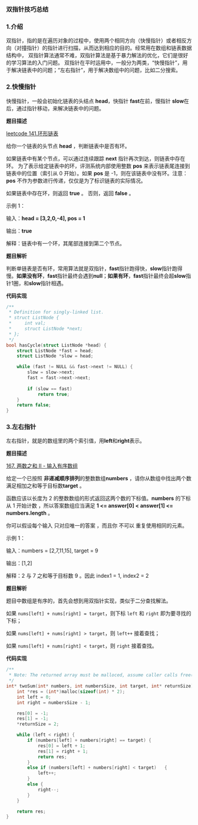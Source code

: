 ### 双指针技巧总结

### 1.介绍
双指针，指的是在遍历对象的过程中，使用两个相同方向（快慢指针）或者相反方向（对撞指针）的指针进行扫描，从而达到相应的目的。经常用在数组和链表数据结构中，
双指针算法通常不难，双指针算法是基于暴力解法的优化，它们是很好的学习算法的入门问题。
双指针在平时运用中，一般分为两类，“快慢指针”，用于解决链表中的问题；“左右指针”，用于解决数组中的问题，比如二分搜索。

### 2.快慢指针
快慢指针，一般会初始化链表的头结点 **head**，快指针 **fast**在前，慢指针 **slow**在后，通过指针移动，来解决链表中的问题。

**题目描述**

[leetcode 141.环形链表](https://leetcode-cn.com/problems/linked-list-cycle/)

给你一个链表的头节点 **head** ，判断链表中是否有环。

如果链表中有某个节点，可以通过连续跟踪 **next** 指针再次到达，则链表中存在环。 为了表示给定链表中的环，评测系统内部使用整数 **pos** 来表示链表尾连接到链表中的位置（索引从 0 开始）。如果 **pos** 是 -1，则在该链表中没有环。注意：**pos** 不作为参数进行传递，仅仅是为了标识链表的实际情况。

如果链表中存在环，则返回 **true** 。 否则，返回 **false** 。

示例 1：

输入：**head = [3,2,0,-4], pos = 1**

输出：**true**

解释：链表中有一个环，其尾部连接到第二个节点。

**题目解析**

判断单链表是否有环，常用算法就是双指针，**fast**指针跑得快，**slow**指针跑得慢。**如果没有环**，**fast**指针最终会遇到**null**；**如果有环**，**fast**指针最终会超**slow**指针1圈，和**slow**指针相遇。

**代码实现**

```cpp
/**
 * Definition for singly-linked list.
 * struct ListNode {
 *     int val;
 *     struct ListNode *next;
 * };
 */
bool hasCycle(struct ListNode *head) {
    struct ListNode *fast = head;
    struct ListNode *slow = head;

    while (fast != NULL && fast->next != NULL) {
        slow = slow->next;
        fast = fast->next->next;
        
        if (slow == fast)
            return true;
    }
    return false;
}
```

### 3.左右指针

左右指针，就是的数组里的两个索引值，用**left**和**right**表示。

**题目描述**

[167. 两数之和 II - 输入有序数组](https://leetcode-cn.com/problems/two-sum-ii-input-array-is-sorted/)

给定一个已按照 **非递减顺序排列**的整数数组**numbers** ，请你从数组中找出两个数满足相加之和等于目标数**target** 。

函数应该以长度为 2 的整数数组的形式返回这两个数的下标值。**numbers** 的下标 从 1 开始计数 ，所以答案数组应当满足 **1 <= answer[0] < answer[1] <= numbers.length** 。

你可以假设每个输入 只对应唯一的答案 ，而且你 不可以 重复使用相同的元素。


示例 1：

输入：numbers = [2,7,11,15], target = 9

输出：[1,2]

解释：2 与 7 之和等于目标数 9 。因此 index1 = 1, index2 = 2 

**题目解析**

题目中数组是有序的，首先会想到用双指针实现，类似于二分查找解法。

如果 `nums[left] + nums[right] = target`，则下标 `left` 和  `right` 即为要寻找的下标；

如果 `nums[left] + nums[right] > target`，则 `left++` 接着查找；

如果 `nums[left] + nums[right] < target`，则 `right` 接着查找。

**代码实现**

```cpp
/**
 * Note: The returned array must be malloced, assume caller calls free().
 */
int* twoSum(int* numbers, int numbersSize, int target, int* returnSize){
    int *res = (int*)malloc(sizeof(int) * 2);
    int left = 0;
    int right = numbersSize - 1;

    res[0] = -1;
    res[1] = -1;
    *returnSize = 2;

    while (left < right) {
        if (numbers[left] + numbers[right] == target) {
            res[0] = left + 1;
            res[1] = right + 1;
            return res;
        }
        else if (numbers[left] + numbers[right] < target)   {
            left++;
        }
        else {
            right--;
        }
    }

    return res;
}
```
